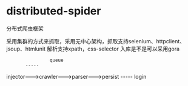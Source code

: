 # distributed-spider
分布式爬虫框架


采用集群的方式来抓取，采用无中心架构，抓取支持selenium、httpclient、jsoup、htmlunit
                                                              解析支持xpath，css-selector
                                                              入库是不是可以采用gora

                    queue
           -----
injector--->crawler--->parser--->persist
           -----
                     login
